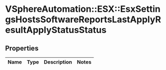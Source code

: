 # VSphereAutomation::ESX::EsxSettingsHostsSoftwareReportsLastApplyResultApplyStatusStatus

## Properties
Name | Type | Description | Notes
------------ | ------------- | ------------- | -------------


